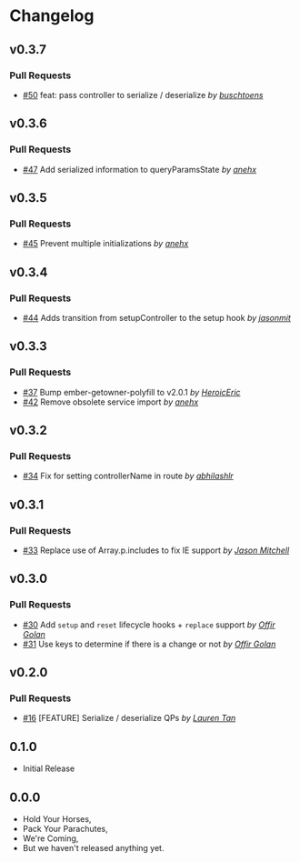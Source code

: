 Changelog
=========

## v0.3.7

### Pull Requests

- [#50](https://github.com/offirgolan/ember-parachute/pull/50)  feat: pass controller to serialize / deserialize  *by [buschtoens](https://github.com/buschtoens)*

## v0.3.6

### Pull Requests

- [#47](https://github.com/offirgolan/ember-parachute/pull/47)  Add serialized information to queryParamsState  *by [anehx](https://github.com/anehx)*

## v0.3.5

### Pull Requests

- [#45](https://github.com/offirgolan/ember-parachute/pull/45)  Prevent multiple initializations  *by [anehx](https://github.com/anehx)*

## v0.3.4

### Pull Requests

- [#44](https://github.com/offirgolan/ember-parachute/pull/44)  Adds transition from setupController to the setup hook  *by [jasonmit](https://github.com/jasonmit)*

## v0.3.3

### Pull Requests

- [#37](https://github.com/offirgolan/ember-parachute/pull/37)  Bump ember-getowner-polyfill to v2.0.1  *by [HeroicEric](https://github.com/HeroicEric)*
- [#42](https://github.com/offirgolan/ember-parachute/pull/42)  Remove obsolete service import  *by [anehx](https://github.com/anehx)*

## v0.3.2

### Pull Requests

- [#34](https://github.com/offirgolan/ember-parachute/pull/34)  Fix for setting controllerName in route  *by [abhilashlr](https://github.com/abhilashlr)*

## v0.3.1

### Pull Requests

- [#33](https://github.com/offirgolan/ember-parachute/pull/33)  Replace use of Array.p.includes to fix IE support  *by [Jason Mitchell](https://github.com/jasonmit)*

## v0.3.0

### Pull Requests

- [#30](https://github.com/offirgolan/ember-parachute/pull/30)  Add `setup` and `reset` lifecycle hooks + `replace` support  *by [Offir Golan](https://github.com/offirgolan)*
- [#31](https://github.com/offirgolan/ember-parachute/pull/31)  Use keys to determine if there is a change or not  *by [Offir Golan](https://github.com/offirgolan)*

## v0.2.0

### Pull Requests

- [#16](https://github.com/offirgolan/ember-parachute/pull/16)  [FEATURE] Serialize / deserialize QPs  *by [Lauren Tan](https://github.com/poteto)*

## 0.1.0

- Initial Release

## 0.0.0

- Hold Your Horses,
- Pack Your Parachutes,
- We're Coming,
- But we haven't released anything yet.
